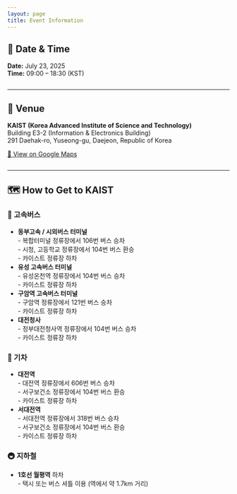 ```yaml
---
layout: page
title: Event Information
---
```


<h2>📅 Date & Time</h2>
<p>
  <strong>Date:</strong> July 23, 2025<br>
  <strong>Time:</strong> 09:00 – 18:30 (KST)
</p>

<hr style="margin: 2em 0;">

<h2>📍 Venue</h2>
<p>
  <strong>KAIST (Korea Advanced Institute of Science and Technology)</strong><br>
  Building E3-2 (Information & Electronics Building)<br>
  291 Daehak-ro, Yuseong-gu, Daejeon, Republic of Korea
</p>

<p>
  <a href="[https://maps.app.goo.gl/YtqjWZbGQZTV6Axz6](https://www.google.com/maps/place/Korea+Advanced+Institute+of+Science+%26+Technology+(KAIST),+Daejeon/data=!3m1!4b1!4m6!3m5!1s0x35654bb616ae884f:0x9fa607e06759a2c9!8m2!3d36.3721427!4d127.36039!16zL20vMDRiMzU?entry=ttu&g_ep=EgoyMDI1MDQwNi4wIKXMDSoJLDEwMjExNDU1SAFQAw%3D%3D)" target="_blank">
    📍 View on Google Maps
  </a>
</p>

<hr style="margin: 2em 0;">

<h2>🗺️ How to Get to KAIST</h2>

<h3>🚌 고속버스</h3>
<ul>
  <li><strong>동부고속 / 시외버스 터미널</strong><br>
    - 복합터미널 정류장에서 106번 버스 승차<br>
    - 시청, 고등학교 정류장에서 104번 버스 환승<br>
    - 카이스트 정류장 하차
  </li>
  <li><strong>유성 고속버스 터미널</strong><br>
    - 유성온천역 정류장에서 104번 버스 승차<br>
    - 카이스트 정류장 하차
  </li>
  <li><strong>구암역 고속버스 터미널</strong><br>
    - 구암역 정류장에서 121번 버스 승차<br>
    - 카이스트 정류장 하차
  </li>
  <li><strong>대전청사</strong><br>
    - 정부대전청사역 정류장에서 104번 버스 승차<br>
    - 카이스트 정류장 하차
  </li>
</ul>

<h3>🚆 기차</h3>
<ul>
  <li><strong>대전역</strong><br>
    - 대전역 정류장에서 606번 버스 승차<br>
    - 서구보건소 정류장에서 104번 버스 환승<br>
    - 카이스트 정류장 하차
  </li>
  <li><strong>서대전역</strong><br>
    - 서대전역 정류장에서 318번 버스 승차<br>
    - 서구보건소 정류장에서 104번 버스 환승<br>
    - 카이스트 정류장 하차
  </li>
</ul>

<h3>🚇 지하철</h3>
<ul>
  <li><strong>1호선 월평역</strong> 하차<br>
    - 택시 또는 버스 셔틀 이용 (역에서 약 1.7km 거리)
  </li>
</ul>
